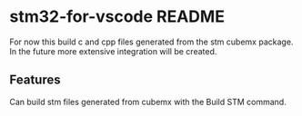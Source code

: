 # stm32-for-vscode README

For now this build c and cpp files generated from the stm cubemx package. In the future more extensive integration will be created.

## Features

Can build stm files generated from cubemx with the Build STM command.